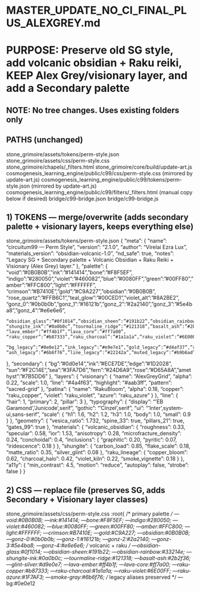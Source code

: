 # MASTER_UPDATE_NO_CI_FINAL_PLUS_ALEXGREY.md

# PURPOSE: Preserve old SG style, add volcanic obsidian + Raku reiki, KEEP Alex Grey/visionary layer, and add a Secondary palette

## NOTE: No tree changes. Uses existing folders only

## PATHS (unchanged)

stone_grimoire/assets/tokens/perm-style.json
stone_grimoire/assets/css/perm-style.css
stone_grimoire/chapels/_filters.html
stone_grimoire/core/build/update-art.js
cosmogenesis_learning_engine/public/c99/css/perm-style.css      (mirrored by update-art.js)
cosmogenesis_learning_engine/public/c99/tokens/perm-style.json   (mirrored by update-art.js)
cosmogenesis_learning_engine/public/c99/filters/_filters.html    (manual copy below if desired)
bridge/c99-bridge.json
bridge/c99-bridge.js

## 1) TOKENS — merge/overwrite (adds secondary palette + visionary layers, keeps everything else)

stone_grimoire/assets/tokens/perm-style.json
{
  “meta”: {
    “name”: “circuitum99 — Perm Style”,
    “version”: “2.1.0”,
    “author”: “Virelai Ezra Lux”,
    “materials_version”: “obsidian-volcanic-1.0”,
    “nd_safe”: true,
    “notes”: “Legacy SG + Secondary palette + Volcanic Obsidian + Raku Reiki + Visionary (Alex Grey) layer.”
  },
  “palette”: {
    “void”:”#0B0B0B”,”ink”:”#141414”,”bone”:”#F8F5EF”,
    “indigo”:”#280050”,”violet”:”#460082”,”blue”:”#0080FF”,”green”:”#00FF80”,”amber”:”#FFC800”,”light”:”#FFFFFF”,
    “crimson”:”#B7410E”,”gold”:”#C9A227”,”obsidian”:”#0B0B0B”,
    “rose_quartz”:”#FFB6C1”,”teal_glow”:”#00CED1”,”violet_alt”:”#8A2BE2”,
    “gonz_0”:”#0b0b0b”,”gonz_1”:”#16121b”,”gonz_2”:”#2a2140”,”gonz_3”:”#5e4ba8”,”gonz_4”:”#e6e6e6”,

    “obsidian_glass”:”#0f1014”,”obsidian_sheen”:”#191b22”,”obsidian_rainbow”:”#33214e”,
    “shungite_ink”:”#0a0b0c”,”tourmaline_ridge”:”#121318”,”basalt_ash”:”#2b2f36”,”glint_silver”:”#d9e0e7”,
    “lava_ember”:”#ff4b1f”,”lava_core”:”#ff7a00”,
    “raku_copper”:”#b87333”,”raku_charcoal”:”#1a1a1a”,”raku_violet”:”#6E00FF”,”raku_azure”:”#1F7AF3”,”smoke_gray”:”#6b6f76”,

    “bg_legacy”:”#0e0e12”,”ink_legacy”:”#e9e7e1”,”gold_legacy”:”#d4af37”,”rose_legacy”:”#b4435d”,”lapis_legacy”:”#2f5a9e”,
    “ash_legacy”:”#6b6f76”,”line_legacy”:”#22242a”,”muted_legacy”:”#b9b6ad”,”accent_legacy”:”#7fd8b3”
  },
  “secondary”: {
    “bg”:”#0d0e14”,”ink”:”#ECE7DE”,”edge”:”#1D2028”,
    “sun”:”#F2C14E”,”sea”:”#3FA7D6”,”fern”:”#24D6A9”,”rose”:”#D65A8A”,”amethyst”:”#7B5DD6”
  },
  “layers”: {
    “visionary”: {
      “name”: “AlexGreyGrid”,
      “alpha”: 0.22,
      “scale”: 1.0,
      “line”: “#4a4f63”,
      “highlight”: “#aab3ff”,
      “pattern”: “sacred-grid”
    },
    “patina”: {
      “name”: “RakuBloom”,
      “alpha”: 0.18,
      “copper”: “raku_copper”,
      “violet”: “raku_violet”,
      “azure”: “raku_azure”
    }
  },
  “line”: { “hair”: 1, “primary”: 2, “pillar”: 3 },
  “typography”: {
    “display”: “’EB Garamond’,’Junicode’,serif”,
    “gothic”: “’Cinzel’,serif”,
    “ui”: “’Inter’,system-ui,sans-serif”,
    “scale”: { “h1”: 1.6, “h2”: 1.2, “h3”: 1.0, “body”: 1.0, “small”: 0.9 }
  },
  “geometry”: { “vesica_ratio”: 1.732, “spine_33”: true, “pillars_21”: true, “gates_99”: true },
  “materials”: {
    “volcanic_obsidian”: { “roughness”: 0.33, “specular”: 0.58, “ior”: 1.53, “anisotropy”: 0.28, “microfracture_density”: 0.24, “conchoidal”: 0.4, “inclusions”: { “graphitic”: 0.20, “pyritic”: 0.07, “iridescence”: 0.18 } },
    “shungite”: { “carbon_load”: 0.85, “flake_scale”: 0.18, “matte_ratio”: 0.35, “silver_glint”: 0.08 },
    “raku_lineage”: { “copper_bloom”: 0.62, “charcoal_halo”: 0.42, “violet_kiln”: 0.22, “smoke_vignette”: 0.18 }
  },
  “a11y”: { “min_contrast”: 4.5, “motion”: “reduce”, “autoplay”: false, “strobe”: false }
}

## 2) CSS — replace file (preserves SG, adds Secondary + Visionary layer classes)

stone_grimoire/assets/css/perm-style.css
:root{
  /* primary palette */
  —void:#0B0B0B; —ink:#141414; —bone:#F8F5EF; —indigo:#280050; —violet:#460082; —blue:#0080FF; —green:#00FF80; —amber:#FFC800; —light:#FFFFFF; —crimson:#B7410E; —gold:#C9A227; —obsidian:#0B0B0B;
  —gonz-0:#0b0b0b; —gonz-1:#16121b; —gonz-2:#2a2140; —gonz-3:#5e4ba8; —gonz-4:#e6e6e6;
  /* volcanic + raku */
  —obsidian-glass:#0f1014; —obsidian-sheen:#191b22; —obsidian-rainbow:#33214e; —shungite-ink:#0a0b0c; —tourmaline-ridge:#121318; —basalt-ash:#2b2f36; —glint-silver:#d9e0e7; —lava-ember:#ff4b1f; —lava-core:#ff7a00; —raku-copper:#b87333; —raku-charcoal:#1a1a1a; —raku-violet:#6E00FF; —raku-azure:#1F7AF3; —smoke-gray:#6b6f76;
  /* legacy aliases preserved */
  —bg:#0e0e12
